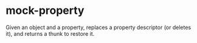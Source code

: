 # mock-property
Given an object and a property, replaces a property descriptor (or deletes it), and returns a thunk to restore it.
